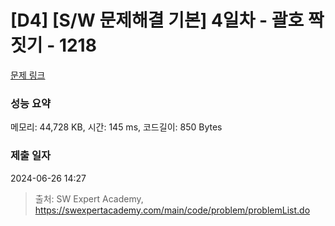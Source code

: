 # [D4] [S/W 문제해결 기본] 4일차 - 괄호 짝짓기 - 1218 

[문제 링크](https://swexpertacademy.com/main/code/problem/problemDetail.do?contestProbId=AV14eWb6AAkCFAYD) 

### 성능 요약

메모리: 44,728 KB, 시간: 145 ms, 코드길이: 850 Bytes

### 제출 일자

2024-06-26 14:27



> 출처: SW Expert Academy, https://swexpertacademy.com/main/code/problem/problemList.do